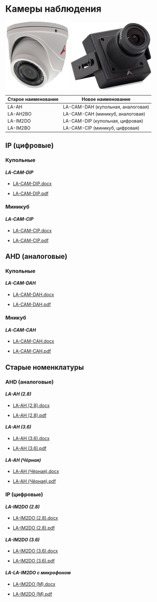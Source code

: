 # Камеры наблюдения

![DouCamera](../../img/camera-ah-ip-cutout.png)
![MiniBoxCamera](../../img/MiniBox300x244-cutout.png)

**Старое наименование** | **Новое наименование**
--- | ---
LA-AH| LA-CAM-DAH (купольная, аналоговая)
LA-AH2BO | LA-CAM-CAH (миникуб, аналоговая)
LA-IM2DO | LA-CAM-DIP (купольная, цифровая)
LA-IM2BO | LA-CAM-CIP (миникуб, цифровая)

## IP (цифровые)

### Купольные

#### *LA-CAM-DIP*

* [LA-CAM-DIP.docx](passports\Несогласованные\Камеры_наблюдения\LA-CAM-DIP.docx ':ignore')

* [LA-CAM-DIP.pdf](passports\Несогласованные\Камеры_наблюдения\LA-CAM-DIP.pdf ':ignore')

### Миникуб

#### *LA-CAM-CIP*

* [LA-CAM-CIP.docx](passports\Несогласованные\Камеры_наблюдения\LA-CAM-CIP.docx ':ignore')

* [LA-CAM-CIP.pdf](passports\Несогласованные\Камеры_наблюдения\LA-CAM-CIP.pdf ':ignore')

## AHD (аналоговые)

### Купольные

#### *LA-CAM-DAH*

* [LA-CAM-DAH.docx](passports\Несогласованные\Камеры_наблюдения\LA-CAM-DAH.docx ':ignore')

* [LA-CAM-DAH.pdf](passports\Несогласованные\Камеры_наблюдения\LA-CAM-DAH.pdf ':ignore')

### Мникуб

#### *LA-CAM-CAH*

* [LA-CAM-CAH.docx](passports\Несогласованные\Камеры_наблюдения\LA-CAM-CAH.docx ':ignore')

* [LA-CAM-CAH.pdf](passports\Несогласованные\Камеры_наблюдения\LA-CAM-CAH.pdf ':ignore')

## Старые номенклатуры

### AHD (аналоговые)

#### *LA-AH (2.8)*

* [LA-AH (2.8).docx](passports\Несогласованные\Камеры_наблюдения\LA-AH(2.8).docx ':ignore')

* [LA-AH (2.8).pdf](passports\Несогласованные\Камеры_наблюдения\LA-AH(2.8).pdf ':ignore')

#### *LA-AH (3.6)*

* [LA-AH (3.6).docx](passports\Несогласованные\Камеры_наблюдения\LA-AH(3.6).docx ':ignore')

* [LA-AH (3.6).pdf](passports\Несогласованные\Камеры_наблюдения\LA-AH(3.6).pdf ':ignore')

#### *LA-AH (Чёрная)*

* [LA-AH (Чёрная).docx](passports\Несогласованные\Камеры_наблюдения\LA-AH(B).docx ':ignore')

* [LA-AH (Чёрная).pdf](passports\Несогласованные\Камеры_наблюдения\LA-AH(B).pdf ':ignore')

### IP (цифровые)

#### *LA-IM2DO (2.8)*

* [LA-IM2DO (2.8).docx](passports\Несогласованные\Камеры_наблюдения\LA-IM2DO(2.8).docx ':ignore')

* [LA-IM2DO (2.8).pdf](passports\Несогласованные\Камеры_наблюдения\LA-IM2DO(2.8).pdf ':ignore')

#### *LA-IM2DO (3.6)*

* [LA-IM2DO (3.6).docx](passports\Несогласованные\Камеры_наблюдения\LA-IM2DO(3.6).docx ':ignore')

* [LA-IM2DO (3.6).pdf](passports\Несогласованные\Камеры_наблюдения\LA-IM2DO(3.6).pdf ':ignore')

#### *LA-LA-IM2DO с микрофоном*

* [LA-IM2DO (M).docx](passports\Несогласованные\Камеры_наблюдения\LA-IM2DO(M).docx ':ignore')

* [LA-IM2DO (M).pdf](passports\Несогласованные\Камеры_наблюдения\LA-IM2DO(M).pdf ':ignore')